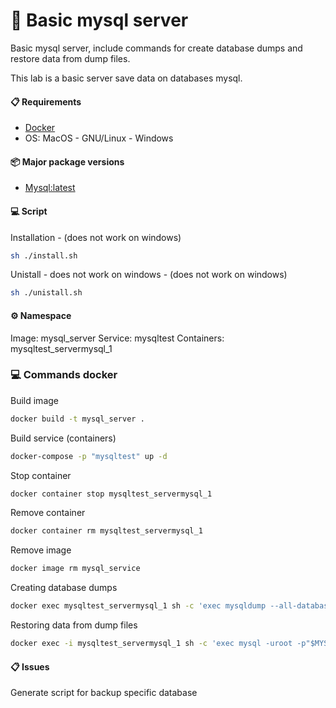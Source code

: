 # 🚀 Basic mysql server 
Basic mysql server, include commands for create database dumps and restore data from dump files.

This lab is a basic server save data on databases mysql.

####  📋 Requirements
- [Docker](https://www.docker.com/get-started)
- OS: MacOS - GNU/Linux - Windows

#### 📦  Major package versions
- [Mysql:latest](https://hub.docker.com/_/mysql)

#### 💻 Script
Installation - (does not work on windows)
```bash
sh ./install.sh
```

Unistall - does not work on windows - (does not work on windows)
```bash
sh ./unistall.sh
```

#### ⚙️ Namespace
Image: mysql_server
Service: mysqltest
Containers: mysqltest_servermysql_1

### 💻 Commands docker
Build image
```bash
docker build -t mysql_server .
```
Build service (containers)
```bash
docker-compose -p "mysqltest" up -d
```
Stop container
```bash
docker container stop mysqltest_servermysql_1
```
Remove container
```bash
docker container rm mysqltest_servermysql_1
```
Remove image
```bash
docker image rm mysql_service
```
Creating database dumps
```bash
docker exec mysqltest_servermysql_1 sh -c 'exec mysqldump --all-databases -uroot -p"$MYSQL_ROOT_PASSWORD"' > ./backups/all-databases.sql
```
Restoring data from dump files
```bash
docker exec -i mysqltest_servermysql_1 sh -c 'exec mysql -uroot -p"$MYSQL_ROOT_PASSWORD"' < ./backups/all-databases.sql
```

####  📋 Issues
Generate script for backup specific database